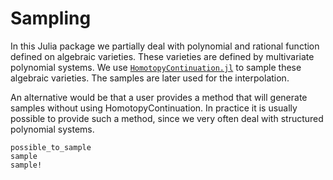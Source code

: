# Sampling

In this Julia package we partially deal with polynomial and rational function defined on algebraic varieties. These varieties are defined by multivariate polynomial systems. We use [`HomotopyContinuation.jl`](https://www.juliahomotopycontinuation.org/) to sample these algebraic varieties. The samples are later used for the interpolation. 

An alternative would be that a user provides a method that will generate samples without using HomotopyContinuation. In practice it is usually possible to provide such a method, since we very often deal with structured polynomial systems.

```@docs
possible_to_sample
sample
sample!
```
